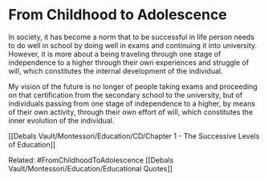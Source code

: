 # From Childhood to Adolescence

In society, it has become a norm that to be successful in life person needs to do well in school by doing well in exams and continuing it into university. However, it is more about a being traveling through one stage of independence to a higher through their own experiences and struggle of will, which constitutes the internal development of the individual.




My vision of the future is no longer of people taking exams and proceeding on that certification from the secondary school to the university, but of individuals passing from one stage of independence to a higher, by means of their own activity, through their own effort of will, which constitutes the inner evolution of the individual. 


[[Debals Vault/Montessori/Education/CD/Chapter 1 - The Successive Levels of Education]]

Related:
#FromChildhoodToAdolescence 
[[Debals Vault/Montessori/Education/Educational Quotes]]